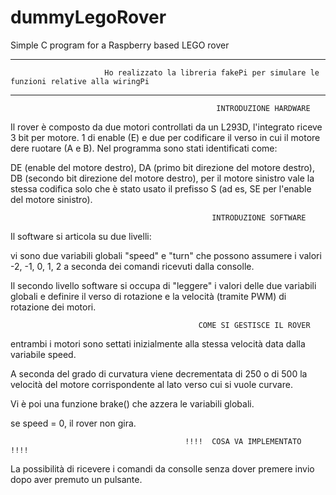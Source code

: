 # dummyLegoRover
Simple C program for a Raspberry based LEGO rover

------------------------------------------------------------------------------------------------------------------------------

                         Ho realizzato la libreria fakePi per simulare le funzioni relative alla wiringPi

------------------------------------------------------------------------------------------------------------------------------


                                                  INTRODUZIONE HARDWARE

Il rover è composto da due motori controllati da un L293D, l'integrato riceve 3 bit per motore. 1 di enable (E) e due per codificare il verso in cui il motore dere ruotare (A e B). Nel programma sono stati identificati come: 

DE (enable del motore destro), 
DA (primo bit direzione del motore destro),
DB (secondo bit direzione del motore destro),
per il motore sinistro vale la stessa codifica solo che è stato usato il prefisso S (ad es, SE per l'enable del motore sinistro).


                                                 INTRODUZIONE SOFTWARE

Il software si articola su due livelli:

vi sono due variabili globali "speed" e "turn" che possono assumere i valori -2, -1, 0, 1, 2 a seconda dei comandi ricevuti dalla consolle.

Il secondo livello software si occupa di "leggere" i valori delle due variabili globali e definire il verso di rotazione e la velocità (tramite PWM) di rotazione dei motori.



                                              COME SI GESTISCE IL ROVER

entrambi i motori sono settati inizialmente alla stessa velocità data dalla variabile speed.

A seconda del grado di curvatura viene decrementata di 250 o di 500 la velocità del motore corrispondente al lato verso cui si vuole curvare.

Vi è poi una funzione brake() che azzera le variabili globali.

se speed = 0, il rover non gira.


                                           !!!!  COSA VA IMPLEMENTATO  !!!!

La possibilità di ricevere i comandi da consolle senza dover premere invio dopo aver premuto un pulsante.
